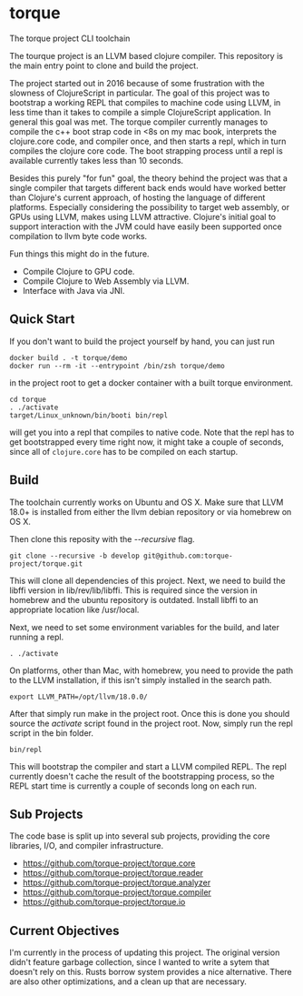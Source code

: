 # torque

The torque project CLI toolchain

The tourque project is an LLVM based clojure compiler. This repository is the
main entry point to clone and build the project.

The project started out in 2016 because of some frustration with the slowness
of ClojureScript in particular. The goal of this project was to bootstrap a working 
REPL that compiles to machine code using LLVM, in less time than it takes to
compile a simple ClojureScript application. In general this goal was met. The torque
compiler currently manages to compile the c++ boot strap code in <8s on my mac book,
interprets the clojure.core code, and compiler once, and then starts a repl, which
in turn compiles the clojure core code. The boot strapping process until a repl
is available currently takes less than 10 seconds.

Besides this purely "for fun" goal, the theory behind the project was that a single 
compiler that targets different back ends would have worked better than Clojure's
current approach, of hosting the language of different platforms. Especially 
considering the possibility to target web assembly, or GPUs using LLVM, makes using
LLVM attractive. Clojure's initial goal to support interaction with the JVM could
have easily been supported once compilation to llvm byte code works.

Fun things this might do in the future. 

* Compile Clojure to GPU code. 
* Compile Clojure to Web Assembly via LLVM.
* Interface with Java via JNI.

## Quick Start

If you don't want to build the project yourself by hand, you can just run

    docker build . -t torque/demo
    docker run --rm -it --entrypoint /bin/zsh torque/demo

in the project root to get a docker container with a built torque environment.

    cd torque
    . ./activate
    target/Linux_unknown/bin/booti bin/repl

will get you into a repl that compiles to native code. Note that the
repl has to get bootstrapped every time right now, it might take a 
couple of seconds, since all of `clojure.core` has to be compiled on
each startup.

## Build

The toolchain currently works on Ubuntu and OS X. Make sure that LLVM 18.0+ is
installed from either the llvm debian repository or via homebrew on OS X.

Then clone this reposity with the *--recursive* flag. 

    git clone --recursive -b develop git@github.com:torque-project/torque.git
    
This will clone all dependencies of this project. Next, we need to build the
libffi version in lib/rev/lib/libffi. This is required since the version in
homebrew and the ubuntu repository is outdated. Install libffi to an appropriate
location like /usr/local.

Next, we need to set some environment variables for the build, and later running
a repl.

    . ./activate

On platforms, other than Mac, with homebrew, you need to provide the path to
the LLVM installation, if this isn't simply installed in the search path.

    export LLVM_PATH=/opt/llvm/18.0.0/

After that simply run make in the project root. Once this is done you should
source the *activate* script found in the project root. Now, simply run the
repl script in the bin folder.

    bin/repl
    
This will bootstrap the compiler and start a LLVM compiled REPL. The repl currently
doesn't cache the result of the bootstrapping process, so the REPL start time is 
currently a couple of seconds long on each run.

## Sub Projects

The code base is split up into several sub projects, providing the core libraries, I/O,
and compiler infrastructure.

* https://github.com/torque-project/torque.core
* https://github.com/torque-project/torque.reader
* https://github.com/torque-project/torque.analyzer
* https://github.com/torque-project/torque.compiler
* https://github.com/torque-project/torque.io

## Current Objectives

I'm currently in the process of updating this project. The original version didn't feature
garbage collection, since I wanted to write a sytem that doesn't rely on this. Rusts borrow 
system provides a nice alternative. There are also other optimizations, and a clean up that
are necessary.
